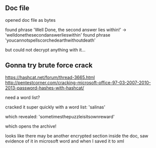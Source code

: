 ## Doc file

opened doc file as bytes

found phrase 'Well Done, the second answer lies within!' -> 'welldonethesecondanswerlieswithin'
found phrase 'youcannotspellscorchedearthwithoutdeath'

but could not decrypt anything with it...

## Gonna try brute force crack

https://hashcat.net/forum/thread-3665.html
http://pentestcorner.com/cracking-microsoft-office-97-03-2007-2010-2013-password-hashes-with-hashcat/

need a word list?

cracked it super quickly with a word list: 'salinas'

which revealed: 'sometimesthepuzzleisitsownreward'

which opens the archive!

looks like there may be another encrypted section inside the doc, saw evidence of it in microsoft word and when I saved it to xml
